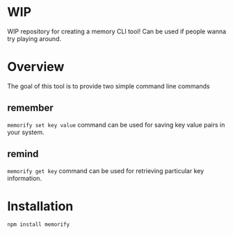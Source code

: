 # WIP

WIP repository for creating a memory CLI tool!
Can be used if people wanna try playing around.

# Overview

The goal of this tool is to provide two simple command line commands

## remember

`memorify set key value` command can be used for saving key value pairs in your system.

## remind

`memorify get key` command can be used for retrieving particular key information.

# Installation

`npm install memorify`
